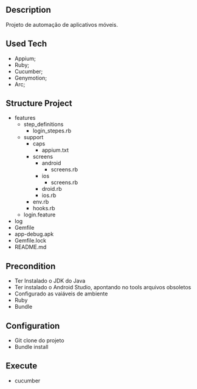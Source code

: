 ## Description ##

Projeto de automação de aplicativos móveis.


## Used Tech ##

- Appium;
- Ruby;
- Cucumber;
- Genymotion;
- Arc;


## Structure Project ##

- features
    - step_definitions
      - login_stepes.rb
    - support
      - caps
        - appium.txt
      - screens
        - android
          - screens.rb
        - ios
          - screens.rb
        - droid.rb
        - ios.rb
      - env.rb
      - hooks.rb
    - login.feature
- log
- Gemfile
- app-debug.apk
- Gemfile.lock
- README.md


## Precondition ##

- Ter Instalado o JDK do Java
- Ter instalado o Android Studio, apontando no tools arquivos obsoletos
- Configurado as vaiáveis de ambiente
- Ruby
- Bundle

## Configuration ##

- Git clone do projeto
- Bundle install


## Execute ##

- cucumber
